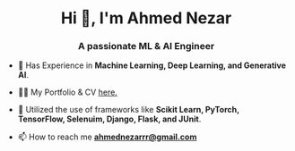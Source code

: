 <h1 align="center">Hi 👋, I'm Ahmed Nezar</h1>
<h3 align="center">A passionate ML & AI Engineer</h3>

- 🌱 Has Experience in **Machine Learning, Deep Learning, and Generative AI**.

- 👨‍💻 My Portfolio & CV [here.](https://ahmed-nezar.github.io/Portfolio/)

- 💬 Utilized the use of frameworks like **Scikit Learn, PyTorch, TensorFlow, Selenuim, Django, Flask, and JUnit**.

- 📫 How to reach me **ahmednezarrr@gmail.com**


